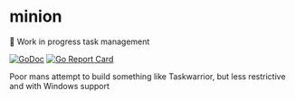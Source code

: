# minion
:wrench: Work in progress task management

[![GoDoc](https://godoc.org/github.com/HaMster21/minion?status.svg)](https://godoc.org/github.com/HaMster21/minion) [![Go Report Card](https:///badge/github.com/hamster21/minion)](https:///report/github.com/hamster21/minion)

Poor mans attempt to build something like Taskwarrior, but less restrictive and with Windows support

